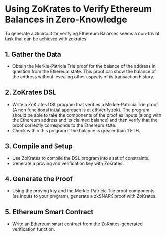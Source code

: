 # Using ZoKrates to Verify Ethereum Balances in Zero-Knowledge

To generate a zkcircuit for verifying Ethereum Balances seems a non-trivial task that can be achieved with zokrates

## 1. Gather the Data
- Obtain the Merkle-Patricia Trie proof for the balance of the address in question from the Ethereum state. This proof can show the balance of the address without revealing other aspects of its transaction history.

## 2. ZoKrates DSL
- Write a ZoKrates DSL program that verifies a Merkle-Patricia Trie proof (A non funcitional initial approach is at ethVerify.zok). The program should be able to take the components of the proof as inputs (along with the Ethereum address and its claimed balance) and then verify that the proof correctly corresponds to the Ethereum state.
- Check within this program if the balance is greater than 1 ETH.

## 3. Compile and Setup
- Use ZoKrates to compile the DSL program into a set of constraints.
- Generate a proving and verification key with ZoKrates.

## 4. Generate the Proof
- Using the proving key and the Merkle-Patricia Trie proof components (as inputs to your program), generate a zkSNARK proof with ZoKrates.

## 5. Ethereum Smart Contract
- Write an Ethereum smart contract from the ZoKrates-generated verification function.

